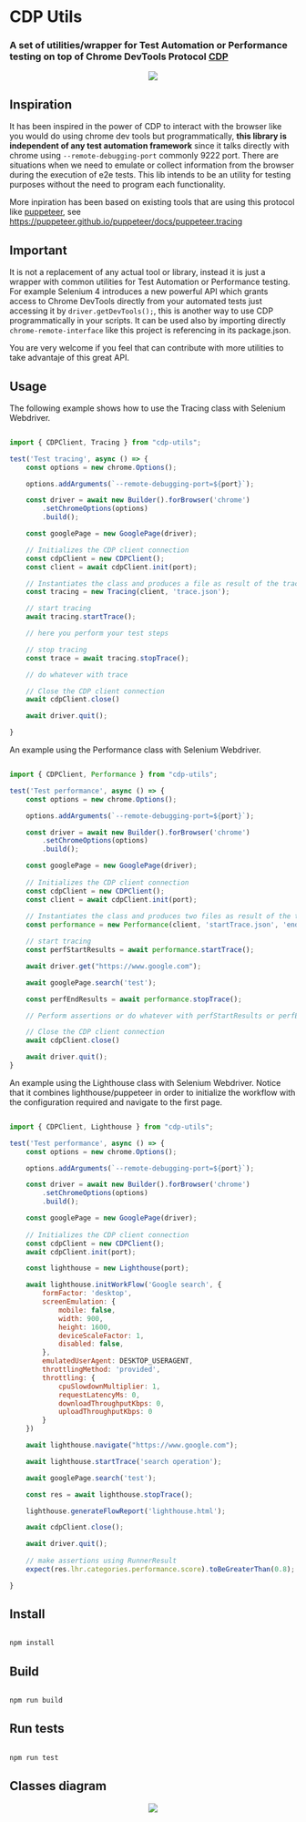 # CDP Utils

### A set of utilities/wrapper for Test Automation or Performance testing on top of Chrome DevTools Protocol [CDP](https://chromedevtools.github.io/devtools-protocol/)

<p align="center">
  <img src="images/Basic-Diagram.png" />
</p>

## Inspiration

It has been inspired in the power of CDP to interact with the browser like you would do using chrome dev tools but programmatically, **this library is independent of any test automation framework** since it talks directly with chrome using `--remote-debugging-port` commonly 9222 port.  There are situations when we need to emulate or collect information from the browser during the execution of e2e tests.  This lib intends to be an utility for testing purposes without the need to program each functionality.

More inpiration has been based on existing tools that are using this protocol like [puppeteer](https://github.com/puppeteer/puppeteer), see https://puppeteer.github.io/puppeteer/docs/puppeteer.tracing

## Important

It is not a replacement of any actual tool or library, instead it is just a wrapper with common utilities for Test Automation or Performance testing. For example Selenium 4 introduces a new powerful API which grants access to Chrome DevTools directly from your automated tests just accessing it by `driver.getDevTools();`, this is another way to use CDP programmatically in your scripts.  It can be used also by importing directly `chrome-remote-interface` like this project is referencing in its package.json. 

You are very welcome if you feel that can contribute with more utilities to take advantaje of this great API.

## Usage

The following example shows how to use the Tracing class with Selenium Webdriver.

```js

import { CDPClient, Tracing } from "cdp-utils";

test('Test tracing', async () => {
    const options = new chrome.Options();

    options.addArguments(`--remote-debugging-port=${port}`);

    const driver = await new Builder().forBrowser('chrome')
        .setChromeOptions(options)
        .build();

    const googlePage = new GooglePage(driver);

    // Initializes the CDP client connection
    const cdpClient = new CDPClient();
    const client = await cdpClient.init(port);

    // Instantiates the class and produces a file as result of the trace
    const tracing = new Tracing(client, 'trace.json');

    // start tracing
    await tracing.startTrace();

    // here you perform your test steps

    // stop tracing
    const trace = await tracing.stopTrace();

    // do whatever with trace

    // Close the CDP client connection
    await cdpClient.close()

    await driver.quit();

}

```

An example using the Performance class with Selenium Webdriver.

```js

import { CDPClient, Performance } from "cdp-utils";

test('Test performance', async () => {
    const options = new chrome.Options();

    options.addArguments(`--remote-debugging-port=${port}`);

    const driver = await new Builder().forBrowser('chrome')
        .setChromeOptions(options)
        .build();

    const googlePage = new GooglePage(driver);
    
    // Initializes the CDP client connection
    const cdpClient = new CDPClient();
    const client = await cdpClient.init(port);
    
    // Instantiates the class and produces two files as result of the trace
    const performance = new Performance(client, 'startTrace.json', 'endTrace.json');

    // start tracing
    const perfStartResults = await performance.startTrace();

    await driver.get("https://www.google.com");

    await googlePage.search('test');

    const perfEndResults = await performance.stopTrace();

    // Perform assertions or do whatever with perfStartResults or perfEndResults

    // Close the CDP client connection
    await cdpClient.close()

    await driver.quit();
}

```

An example using the Lighthouse class with Selenium Webdriver.  Notice that it combines lighthouse/puppeteer in order to initialize the workflow with the configuration required and navigate to the first page.

```js

import { CDPClient, Lighthouse } from "cdp-utils";

test('Test performance', async () => {
    const options = new chrome.Options();

    options.addArguments(`--remote-debugging-port=${port}`);

    const driver = await new Builder().forBrowser('chrome')
        .setChromeOptions(options)
        .build();

    const googlePage = new GooglePage(driver);
    
    // Initializes the CDP client connection
    const cdpClient = new CDPClient();
    await cdpClient.init(port);

    const lighthouse = new Lighthouse(port);

    await lighthouse.initWorkFlow('Google search', {
        formFactor: 'desktop',
        screenEmulation: {
            mobile: false,
            width: 900,
            height: 1600,
            deviceScaleFactor: 1,
            disabled: false,
        },
        emulatedUserAgent: DESKTOP_USERAGENT,
        throttlingMethod: 'provided',
        throttling: {
            cpuSlowdownMultiplier: 1,
            requestLatencyMs: 0,
            downloadThroughputKbps: 0,
            uploadThroughputKbps: 0
        }
    })

    await lighthouse.navigate("https://www.google.com");

    await lighthouse.startTrace('search operation');

    await googlePage.search('test');

    const res = await lighthouse.stopTrace();

    lighthouse.generateFlowReport('lighthouse.html');

    await cdpClient.close();

    await driver.quit();
    
    // make assertions using RunnerResult
    expect(res.lhr.categories.performance.score).toBeGreaterThan(0.8);

}

```

## Install

```sh

npm install

```

## Build

```sh

npm run build

```
## Run tests

```sh

npm run test

```

## Classes diagram

<p align="center">
  <img src="images/src_diagram.png" />
</p>
